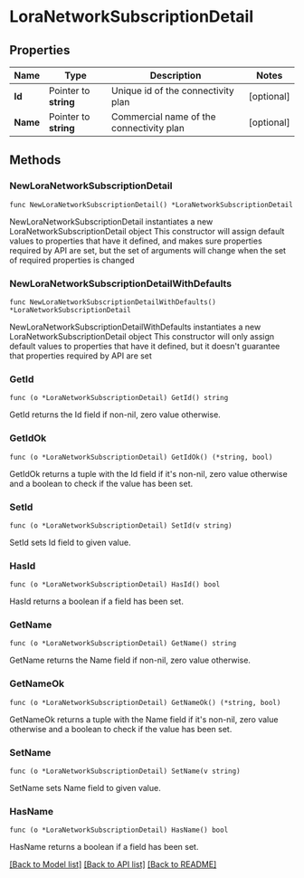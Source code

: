 # LoraNetworkSubscriptionDetail

## Properties

Name | Type | Description | Notes
------------ | ------------- | ------------- | -------------
**Id** | Pointer to **string** | Unique id of the connectivity plan | [optional] 
**Name** | Pointer to **string** | Commercial name of the connectivity plan | [optional] 

## Methods

### NewLoraNetworkSubscriptionDetail

`func NewLoraNetworkSubscriptionDetail() *LoraNetworkSubscriptionDetail`

NewLoraNetworkSubscriptionDetail instantiates a new LoraNetworkSubscriptionDetail object
This constructor will assign default values to properties that have it defined,
and makes sure properties required by API are set, but the set of arguments
will change when the set of required properties is changed

### NewLoraNetworkSubscriptionDetailWithDefaults

`func NewLoraNetworkSubscriptionDetailWithDefaults() *LoraNetworkSubscriptionDetail`

NewLoraNetworkSubscriptionDetailWithDefaults instantiates a new LoraNetworkSubscriptionDetail object
This constructor will only assign default values to properties that have it defined,
but it doesn't guarantee that properties required by API are set

### GetId

`func (o *LoraNetworkSubscriptionDetail) GetId() string`

GetId returns the Id field if non-nil, zero value otherwise.

### GetIdOk

`func (o *LoraNetworkSubscriptionDetail) GetIdOk() (*string, bool)`

GetIdOk returns a tuple with the Id field if it's non-nil, zero value otherwise
and a boolean to check if the value has been set.

### SetId

`func (o *LoraNetworkSubscriptionDetail) SetId(v string)`

SetId sets Id field to given value.

### HasId

`func (o *LoraNetworkSubscriptionDetail) HasId() bool`

HasId returns a boolean if a field has been set.

### GetName

`func (o *LoraNetworkSubscriptionDetail) GetName() string`

GetName returns the Name field if non-nil, zero value otherwise.

### GetNameOk

`func (o *LoraNetworkSubscriptionDetail) GetNameOk() (*string, bool)`

GetNameOk returns a tuple with the Name field if it's non-nil, zero value otherwise
and a boolean to check if the value has been set.

### SetName

`func (o *LoraNetworkSubscriptionDetail) SetName(v string)`

SetName sets Name field to given value.

### HasName

`func (o *LoraNetworkSubscriptionDetail) HasName() bool`

HasName returns a boolean if a field has been set.


[[Back to Model list]](../README.md#documentation-for-models) [[Back to API list]](../README.md#documentation-for-api-endpoints) [[Back to README]](../README.md)


